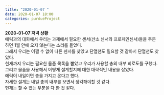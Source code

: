 ```yaml
---
title: "2020-01-07 "
date: 2020-01-07 18:00
categories: purdueProject
---
```


**2020-01-07 저녁 상황**  
에릭과의 대화에서 우리는 과제에서 필요한 센서(산소 센서와 프로페인센서)들을 주문하면 1월 안에 오지 않는다는 소리를 들었다.  
그래서 우리는 어쩔 수 없이 다른 센서를 찾았고 단열천도 필요할 것 같아서 단열천도 찾았다.  
현재까지 우리는 필요한 물품 목록을 뽑았고 우리가 사용할 총의 내부 회로도를 구했다.  
그리고 물품을 사용해서 어떻게 설계할지에 대한 대략적인 내용을 잡았다.  
에릭이 내일이면 총을 가지고 온다고 했다.  
자세한 설계는 내일 총의 내부를 보면서 생각해야할 것 같다.  
현재는 할 수 있는 부분을 다 한 것 같다.  
